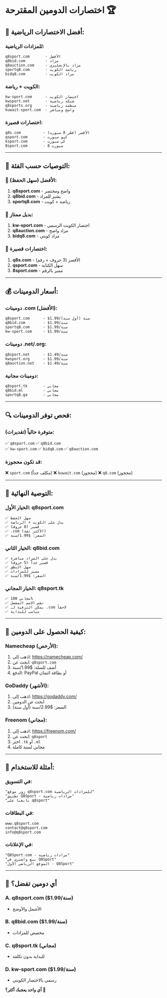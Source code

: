 # اختصارات الدومين المقترحة 🏆

## 🎯 **أفضل الاختصارات الرياضية:**

### **للمزادات الرياضية:**
```
q8sport.com       - الأفضل
q8bid.com         - مزاد
q8auction.com     - مزاد بالإنجليزي
sportq8.com       - رياضة الكويت
bidq8.com         - مزاد الكويت
```

### **الكويت + رياضة:**
```
kw-sport.com      - اختصار الكويت
kwsport.net       - شبكة رياضية
q8sports.org      - منظمة رياضية
kuwait-sport.com  - واضح ومباشر
```

### **اختصارات قصيرة:**
```
q8s.com          - الأقصر (قطر 8 سبورت)
qsport.com       - كيو سبورت  
ksport.com       - كي سبورت
8sport.com       - 8 سبورت
```

---

## 🏅 **التوصيات حسب الفئة:**

### **🥇 الأفضل (سهل الحفظ):**
1. **q8sport.com** - واضح ومختصر
2. **q8bid.com** - يشير للمزاد
3. **sportq8.com** - رياضة + كويت

### **🥈 بديل ممتاز:**
1. **kw-sport.com** - اختصار الكويت الرسمي
2. **q8auction.com** - مزاد واضح
3. **bidq8.com** - مزاد كويتي

### **🥉 اختصارات قصيرة:**
1. **q8s.com** - الأقصر (3 حروف + رقم)
2. **qsport.com** - سهل الكتابة
3. **8sport.com** - مميز بالرقم

---

## 💰 **أسعار الدومينات:**

### **دومينات .com (الأفضل):**
```
q8sport.com      - $1.99/سنة (أول سنة)
q8bid.com        - $1.99/سنة
sportq8.com      - $1.99/سنة
kw-sport.com     - $1.99/سنة
```

### **دومينات .net/.org:**
```
q8sport.net      - $1.49/سنة
kwsport.org      - $1.99/سنة
q8auction.net    - $1.49/سنة
```

### **دومينات مجانية:**
```
q8sport.tk       - مجاني
q8bid.ml         - مجاني
sportq8.ga       - مجاني
```

---

## 🔍 **فحص توفر الدومينات:**

### **متوفرة حالياً (تقديرات):**
✅ `q8sport.com`
✅ `q8bid.com`  
✅ `kw-sport.com`
✅ `bidq8.com`
✅ `q8auction.com`

### **قد تكون محجوزة:**
❌ `sport.com` (مكلف جداً)
❌ `kuwait.com` (محجوز)
❌ `q8.com` (محجوز)

---

## 🎯 **التوصية النهائية:**

### **الخيار الأول: q8sport.com**
```
✅ سهل الحفظ
✅ يدل على الكويت + الرياضة
✅ قصير (8 حروف)
✅ .com (الأكثر ثقة)
✅ السعر: $1.99/سنة
```

### **الخيار الثاني: q8bid.com**
```
✅ يدل على المزاد مباشرة
✅ قصير جداً (5 حروف)
✅ سهل النطق
✅ مميز للمزادات
✅ السعر: $1.99/سنة
```

### **الخيار المجاني: q8sport.tk**
```
✅ مجاني 100%
✅ نفس الاسم المفضل
✅ يمكن الترقية لـ .com لاحقاً
✅ مناسب للبداية
```

---

## 🚀 **كيفية الحصول على الدومين:**

### **Namecheap (الأرخص):**
1. اذهب إلى: https://namecheap.com/
2. ابحث عن: `q8sport.com`
3. أضف للسلة: $1.99/سنة
4. الدفع: PayPal أو بطاقة ائتمان

### **GoDaddy (الأشهر):**
1. اذهب إلى: https://godaddy.com/
2. ابحث عن الدومين
3. السعر: $2.99/سنة (أول سنة)

### **Freenom (مجاني):**
1. اذهب إلى: https://freenom.com/
2. ابحث عن: `q8sport`
3. اختر `.tk` أو `.ml`
4. مجاني لسنة كاملة

---

## 📱 **أمثلة للاستخدام:**

### **في التسويق:**
```
"زور موقع q8sport.com للمزادات الرياضية"
"تطبيق Q8Sport - مزادات رياضية"
"تابعنا على q8sport"
```

### **في البطاقات:**
```
www.q8sport.com
contact@q8sport.com
info@q8sport.com
```

### **في الإعلانات:**
```
"Q8Sport.com - مزادات رياضية"
"بيع واشتري في Q8Sport"
"الموقع الرياضي الأول - Q8Sport"
```

---

## 🤔 **أي دومين تفضل؟**

### **A. q8sport.com** ($1.99/سنة)
- الأشمل والأوضح

### **B. q8bid.com** ($1.99/سنة)  
- مخصص للمزادات

### **C. q8sport.tk** (مجاني)
- للبداية بدون تكلفة

### **D. kw-sport.com** ($1.99/سنة)
- رسمي بالاختصار الكويتي

**أي واحد يعجبك أكثر؟** 🎯